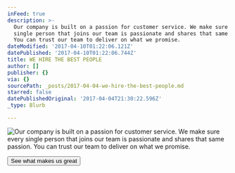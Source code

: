 ```yaml
---
inFeed: true
description: >-
  Our company is built on a passion for customer service. We make sure every
  single person that joins our team is passionate and shares that same passion.
  You can trust our team to deliver on what we promise.
dateModified: '2017-04-10T01:22:06.121Z'
datePublished: '2017-04-10T01:22:06.744Z'
title: WE HIRE THE BEST PEOPLE
author: []
publisher: {}
via: {}
sourcePath: _posts/2017-04-04-we-hire-the-best-people.md
starred: false
datePublishedOriginal: '2017-04-04T21:30:22.596Z'
_type: Blurb

---
```

![Our company is built on a passion for customer service. We make sure every single person that joins our team is passionate and shares that same passion. You can trust our team to deliver on what we promise.](https://the-grid-user-content.s3-us-west-2.amazonaws.com/01a47d8f-6d6d-4c0c-a584-b763568a85c4.jpg)

<button data-role="cta" style="">See what makes us great</button>